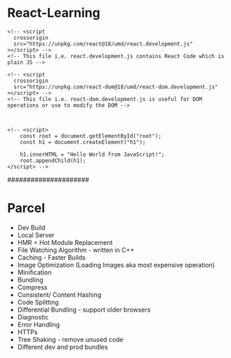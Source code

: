 # React-Learning


    <!-- <script
      crossorigin
      src="https://unpkg.com/react@18/umd/react.development.js"
    ></script> -->
    <!-- This file i.e. react.development.js contains React Code which is plain JS -->

    <!-- <script
      crossorigin
      src="https://unpkg.com/react-dom@18/umd/react-dom.development.js"
    ></script> -->
    <!-- This file i.e. react-dom.development.js is useful for DOM operations or use to modify the DOM -->



    <!-- <script>
        const root = document.getElementById("root");
        const h1 = document.createElement("h1");

        h1.innerHTML = "Hello World from JavaScript!";
        root.appendChild(h1);
    </script> -->

#####################

  # Parcel

  - Dev Build
  - Local Server
  - HMR = Hot Module Replacement
  - File Watching Algorithm - written in C++
  - Caching - Faster Builds
  - Image Optimization (Loading Images aka most expensive operation)
  - Minification
  - Bundling
  - Compress
  - Consistent/ Content Hashing
  - Code Splitting
  - Differential Bundling - support older browsers
  - Diagnostic
  - Error Handling
  - HTTPs
  - Tree Shaking - remove unused code
  - Different dev and prod bundles